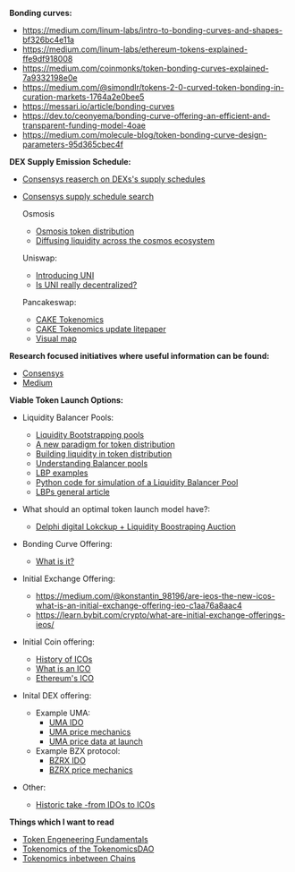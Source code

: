 **Bonding curves:**
* https://medium.com/linum-labs/intro-to-bonding-curves-and-shapes-bf326bc4e11a
* https://medium.com/linum-labs/ethereum-tokens-explained-ffe9df918008
* https://medium.com/coinmonks/token-bonding-curves-explained-7a9332198e0e
* https://medium.com/@simondlr/tokens-2-0-curved-token-bonding-in-curation-markets-1764a2e0bee5
* https://messari.io/article/bonding-curves
* https://dev.to/ceonyema/bonding-curve-offering-an-efficient-and-transparent-funding-model-4oae
* https://medium.com/molecule-blog/token-bonding-curve-design-parameters-95d365cbec4f

**DEX Supply Emission Schedule:**
* [Consensys reaserch on DEXs's supply schedules](https://consensys.net/blog/cryptoeconomic-research/tokenomics-research-september-2021/)
* [Consensys supply schedule search](https://consensys.net/search/?q=supply%20schedule)
  
  Osmosis
  - [Osmosis token distribution](https://medium.com/osmosis/osmo-token-distribution-ae27ea2bb4db)
  - [Diffusing liquidity across the cosmos ecosystem](https://messari.io/article/osmosis-diffusing-liquidity-across-the-cosmos-ecosystem)
  
  Uniswap:
  - [Introducing UNI](https://uniswap.org/blog/uni?utm_campaign=Metamask%20Insitutional&utm_source=hs_email&utm_medium=email&_hsenc=p2ANqtz--Idr_1tnyQrofyOZR73QNdUjvGiwK5E8Fw0jrjCfmsdtiJKqLLAmpFU9fEJHBxrQVG-s_n)
  - [Is UNI really decentralized?](https://insights.glassnode.com/uni-token-is-uniswap-really-decentralized/)
  
  Pancakeswap:
  -	[CAKE Tokenomics](https://docs.pancakeswap.finance/tokenomics/cake/cake-tokenomics)
  -	[CAKE Tokenomics update litepaper](https://v2litepaper.pancakeswap.finance/)
  -	[Visual map](https://1397868517-files.gitbook.io/~/files/v0/b/gitbook-x-prod.appspot.com/o/spaces%2F-MHREX7DHcljbY5IkjgJ-1972196547%2Fuploads%2FTzGQMFtQxQq5eCHq0wiD%2Ftokenomics-chart-0624.png?alt=media&token=47c8b80a-832a-45cb-b003-3fe181dae6c4)

**Research focused initiatives where useful information can be found:**
- [Consensys](https://consensys.net/search/)
- [Medium](https://medium.com)

**Viable Token Launch Options:**
* Liquidity Balancer Pools:
  - [Liquidity Bootstrapping pools](https://docs.balancer.fi/products/balancer-pools/liquidity-bootstrapping-pools-lbps)
  - [A new paradigm for token distribution](https://medium.com/balancer-protocol/a-new-paradigm-for-token-distribution-c82de13626bb)
  - [Building liquidity in token distribution](https://medium.com/balancer-protocol/building-liquidity-into-token-distribution-a49d4286e0d4)
  - [Understanding Balancer pools](https://medium.com/balancer-simulations/understanding-balancer-pools-c2b877dcc082)
  - [LBP examples](https://medium.com/balancer-protocol/a-primer-on-fair-token-launches-and-liquidity-bootstrapping-pools-11bab5ff33a2)
  - [Python code for simulation of a Liquidity Balancer Pool](https://github.com/TokenEngineeringCommunity/BalancerPools_Model)
  - [LBPs general article](https://globalcoinresearch.com/2022/01/19/liquidity-bootstrapping-pools-explained/)

* What should an optimal token launch model have?:
  - [Delphi digital Lokckup  + Liquidity Boostraping Auction](https://twitter.com/Delphi_Digital/status/1466439783710875657/photo/1)

* Bonding Curve Offering:
  - [What is it?](https://medium.com/onomy-protocol/what-is-a-bonding-curve-offering-bco-12518e0a98fc)

* Initial Exchange Offering:
  - https://medium.com/@konstantin_98196/are-ieos-the-new-icos-what-is-an-initial-exchange-offering-ieo-c1aa76a8aac4
  - https://learn.bybit.com/crypto/what-are-initial-exchange-offerings-ieos/

* Initial Coin offering:
  - [History of ICOs](https://hackernoon.com/a-comprehensive-guide-to-icos-crypto-funding-the-rise-the-boom-the-bust-the-next-b159fdf38010)
  - [What is an ICO](https://www.investopedia.com/news/what-ico/)
  - [Ethereum's ICO](https://www.gemini.com/cryptopedia/initial-coin-offering-explained-ethereum-ico)

* Inital DEX offering:
  - Example UMA:
    - [UMA IDO](https://www.coindesk.com/price/uma-protocol/)
    - [UMA price mechanics](https://twitter.com/Amun/status/1255892946169274370?s=20)
    - [UMA price data at launch](https://dune.com/Amun/uma-protocol-uniswap-sale-created-by-amun-research-)
  - Example BZX protocol:
    - [BZRX IDO](https://newsletter.thedefiant.io/p/instant-500k-profits-on-bzrx-raises)
    - [BZRX price mechanics](https://twitter.com/angelomint/status/1282772406231273478?ref_src=twsrc%5Etfw%7Ctwcamp%5Etweetembed%7Ctwterm%5E1282772406231273478%7Ctwgr%5E%7Ctwcon%5Es1_&ref_url=https%3A%2F%2Fdefirate.com%2Fbzrx-initial-dex-offering%2F)

* Other:
  - [Historic take -from IDOs to ICOs](https://medium.com/hackernoon/ico-101-history-of-initial-coin-offerings-icos-part-1-from-mastercoin-to-ethereum-4689b7c2326b)
  
**Things which I want to read**
- [Token Engeneering Fundamentals](https://medium.com/tokenengineering/token-engineering-fundamentals-49b15b42fa5)
- [Tokenomics of the TokenomicsDAO](https://ffstrauf.medium.com/defining-the-tokenomics-of-the-tokenomics-dao-34adff0347a4)
- [Tokenomics inbetween Chains](https://medium.com/coinmonks/tokenomics-101-in-between-chains-dc76050f2377)
